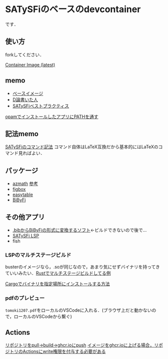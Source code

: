 # SATySFiのベースのdevcontainer
です．

## 使い方
forkしてください．

[Container Image (latest)](https://github.com/mayonnaise-kenshi/SATySFi_space/pkgs/container/satysfi-space)

## memo

 - [ベースイメージ](https://github.com/amutake/docker-satysfi)
 - [D論書いた人](https://qiita.com/shoudai7856/items/2f7a19f7bc56a49ed3ee)
 - [SATySFiベストプラクティス](https://zenn.dev/monaqa/articles/2022-04-27-satysfi-bestpractice)

[opamでインストールしたアプリにPATHを通す](https://github.com/ocaml/opam/issues/3648)

## 記法memo

[SATySFiのコマンド記法](https://zenn.dev/monaqa/articles/2020-12-10-satysfi-for-beginner-command-syntax)
コマンド自体はLaTeX互換だから基本的にはLaTeXのコマンド見ればよい．

## パッケージ

 - [azmath](https://github.com/monaqa/satysfi-azmath) [参考](https://zenn.dev/monaqa/articles/2020-12-24-satysfi-2020-plugins)
 - [figbox](https://zenn.dev/monaqa/articles/2022-04-27-satysfi-bestpractice#%E5%9B%B3%E3%81%AE%E6%8C%BF%E5%85%A5)
 - [easytable](https://zenn.dev/monaqa/articles/2022-04-27-satysfi-bestpractice#%E8%A1%A8%E3%81%AE%E6%8C%BF%E5%85%A5)
 - [BiByFi](https://zenn.dev/monaqa/articles/2022-04-27-satysfi-bestpractice#%E5%8F%82%E8%80%83%E6%96%87%E7%8C%AE%E3%81%AE%E6%8C%BF%E5%85%A5) 
 
## その他アプリ

 - [.bibからBiByFiの形式に変換するソフト](https://github.com/puripuri2100/BibSATySFi/blob/master/doc/doc-ja.md)←ビルドできないので後で...
 - [SATySFi LSP](https://zenn.dev/monaqa/articles/2021-12-10-satysfi-language-server)
 - fish

### LSPのマルチステージビルド
busterのイメージなら，.soが同じなので，あまり気にせずバイナリを持ってきていいみたい．[Rustでマルチステージビルドしてる例](https://zenn.dev/ucwork/articles/acec204571362b)

[Cargoでバイナリを指定場所にインストールする方法](https://maku77.github.io/p/owbo2dp/)

### pdfのプレビュー
```tomoki1207.pdf```をローカルのVSCodeに入れる．(ブラウザ上だと動かないので，ローカルのVSCodeから繋ぐ)

## Actions
[リポジトリをpull→build→ghcr.ioにpush](https://zenn.dev/515hikaru/articles/migrate-to-ghcr)
[イメージをghcr.ioに上げる場合，リポジトリのActionsにwrite権限を付与する必要がある](https://community.forallsecure.com/t/error-buildx-call-failed-with-error-denied-installation-not-allowed-to-write-organization-package/354)
